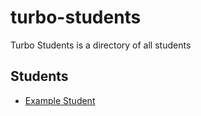 # turbo-students

Turbo Students is a directory of all students

## Students
- [Example Student](students/example.md)

